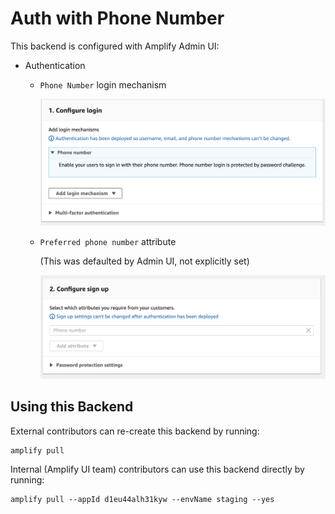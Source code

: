 # Auth with Phone Number

This backend is configured with Amplify Admin UI:

- Authentication

  - `Phone Number` login mechanism

    ![SCreenshot of Phone Number configuration](screenshot-login.png)

  - `Preferred phone number` attribute

    (This was defaulted by Admin UI, not explicitly set)

    ![Screenshot of Preferred Phone Number attribute](screenshot-signup.png)

## Using this Backend

External contributors can re-create this backend by running:

```shell
amplify pull
```

Internal (Amplify UI team) contributors can use this backend directly by running:

```shell
amplify pull --appId d1eu44alh31kyw --envName staging --yes
```

